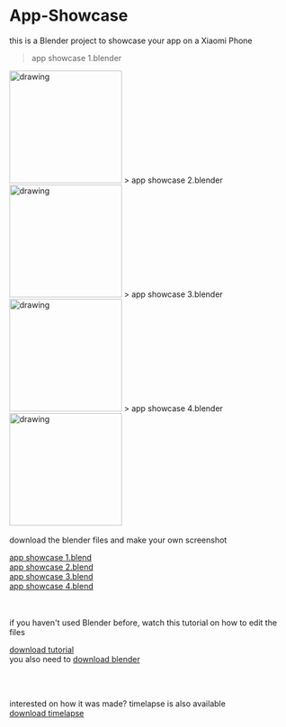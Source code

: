 # App-Showcase
this is a Blender project to showcase your app on a Xiaomi Phone

> app showcase 1.blender
<img src="https://github.com/hedihadi/App-Showcase/raw/master/render%201.png" alt="drawing" width="200"/>
> app showcase 2.blender
<img src="https://github.com/hedihadi/App-Showcase/raw/master/render%202.png" alt="drawing" width="200"/>
> app showcase 3.blender
<img src="https://github.com/hedihadi/App-Showcase/raw/master/render%203.png" alt="drawing" width="200"/>
> app showcase 4.blender
<img src="https://github.com/hedihadi/App-Showcase/raw/master/render%204.png" alt="drawing" width="200"/>
<br /><br />
download the blender files and make your own screenshot<br />

[app showcase 1.blend](https://github.com/hedihadi/App-Showcase/raw/master/app%20showcase%201.blend)<br />
[app showcase 2.blend](https://github.com/hedihadi/App-Showcase/raw/master/app%20showcase%202.blend)<br />
[app showcase 3.blend](https://github.com/hedihadi/App-Showcase/raw/master/app%20showcase%203.blend)<br />
[app showcase 4.blend](https://github.com/hedihadi/App-Showcase/raw/master/app%20showcase%204.blend)

<br />
<br />
if you haven't used Blender before, watch this tutorial on how to edit the files 
<br />

[download tutorial](https://github.com/hedihadi/App-Showcase/raw/master/tutorial.mp4)
<br />
you also need to [download blender](https://www.blender.org/download/)


<br /><br />

interested on how it was made? timelapse is also available<br />
[download timelapse](https://github.com/hedihadi/App-Showcase/raw/master/timelapse.mp4)
